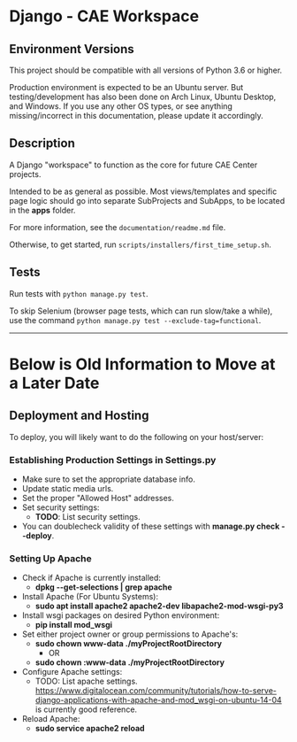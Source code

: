 # Django - CAE Workspace

## Environment Versions
This project should be compatible with all versions of Python 3.6 or higher.

Production environment is expected to be an Ubuntu server. But testing/development has also been done on Arch Linux,
Ubuntu Desktop, and Windows. If you use any other OS types, or see anything missing/incorrect in this documentation,
please update it accordingly.

## Description

A Django "workspace" to function as the core for future CAE Center projects.

Intended to be as general as possible. Most views/templates and specific page logic should go into separate SubProjects
and SubApps, to be located in the **apps** folder.

For more information, see the `documentation/readme.md` file.

Otherwise, to get started, run `scripts/installers/first_time_setup.sh`.


## Tests
Run tests with `python manage.py test`.

To skip Selenium (browser page tests, which can run slow/take a while), use the command
`python manage.py test --exclude-tag=functional`.

---------

# Below is Old Information to Move at a Later Date

## Deployment and Hosting

To deploy, you will likely want to do the following on your host/server:

### Establishing Production Settings in Settings.py

* Make sure to set the appropriate database info.
* Update static media urls.
* Set the proper "Allowed Host" addresses.
* Set security settings:
    * **TODO**: List security settings.
* You can doublecheck validity of these settings with **manage.py check --deploy**.

### Setting Up Apache

* Check if Apache is currently installed:
    * **dpkg --get-selections | grep apache**
* Install Apache (For Ubuntu Systems):
    * **sudo apt install apache2 apache2-dev libapache2-mod-wsgi-py3**
* Install wsgi packages on desired Python environment:
    * **pip install mod_wsgi**
* Set either project owner or group permissions to Apache's:
    * **sudo chown www-data ./myProjectRootDirectory**
        * OR
    * **sudo chown :www-data ./myProjectRootDirectory**
* Configure Apache settings:
    * TODO: List apache settings. https://www.digitalocean.com/community/tutorials/how-to-serve-django-applications-with-apache-and-mod_wsgi-on-ubuntu-14-04 is currently good reference.
* Reload Apache:
    * **sudo service apache2 reload**
